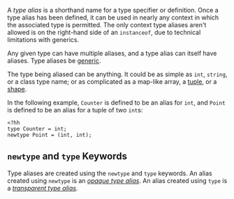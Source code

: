 A *type alias* is a shorthand name for a type specifier or definition. Once a type alias has been defined, it can be used in nearly any context in which the associated type is permitted. The only context type aliases aren't allowed is on the right-hand side of an `instanceof`, due to technical limitations with generics.

Any given type can have multiple aliases, and a type alias can itself have aliases. Type aliases be [generic](hack/generics/introduction).

The type being aliased can be anything. It could be as simple as `int`, `string`, or a class type name; or as complicated as a map-like array, a [tuple](hack/types/type-system#tuples), or a [shape](hack/shapes/introduction). 

In the following example, `Counter` is defined to be an alias for `int`, and `Point` is defined to be an alias for a tuple of two `int`s:

```
<?hh
type Counter = int;
newtype Point = (int, int);
```

## `newtype` and `type` Keywords

Type aliases are created using the `newtype` and `type` keywords. An alias created using `newtype` is an [*opaque type alias*](./opaque.md). An alias created using `type` is a [*transparent type alias*](./transparent.md).

